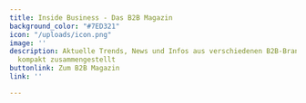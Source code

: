 ```yaml
---
title: Inside Business - Das B2B Magazin
background_color: "#7ED321"
icon: "/uploads/icon.png"
image: ''
description: Aktuelle Trends, News und Infos aus verschiedenen B2B-Branchen für SIe
  kompakt zusammengestellt
buttonlink: Zum B2B Magazin
link: ''

---
```

